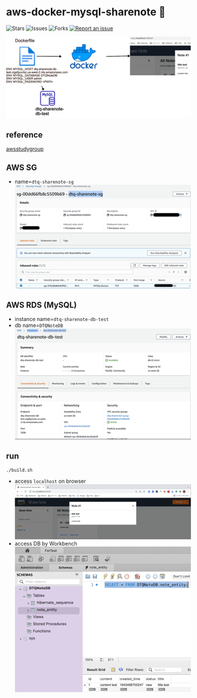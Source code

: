 # aws-docker-mysql-sharenote 🐳

![Stars](https://img.shields.io/github/stars/tquangdo/aws-docker-mysql-sharenote?color=f05340)
![Issues](https://img.shields.io/github/issues/tquangdo/aws-docker-mysql-sharenote?color=f05340)
![Forks](https://img.shields.io/github/forks/tquangdo/aws-docker-mysql-sharenote?color=f05340)
[![Report an issue](https://img.shields.io/badge/Support-Issues-green)](https://github.com/tquangdo/aws-docker-mysql-sharenote/issues/new)

![detail](screenshots/detail.png)

## reference
[awsstudygroup](https://000015.awsstudygroup.com/vi)

## AWS SG
- name=`dtq-sharenote-sg`
![sg](screenshots/sg.png)

## AWS RDS (MySQL)
- instance name=`dtq-sharenote-db-test`
- db name=`DTQNoteDB`
![mysql](screenshots/mysql.png)

## run
```shell
./build.sh
```
- access `localhost` on browser
![result](screenshots/result.png)
- access DB by Workbench
![wb](screenshots/wb.png)
